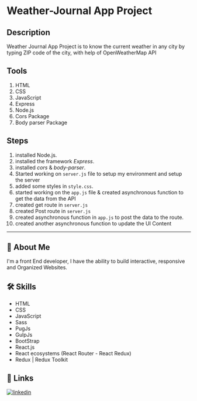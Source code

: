 # Weather-Journal App Project

## Description

Weather Journal App Project is to know the current weather in any city by typing ZIP code of the city, with help of OpenWeatherMap API

## Tools

1. HTML
2. CSS
3. JavaScript
4. Express
5. Node.js
6. Cors Package
7. Body parser Package

## Steps

1. installed Node.js.
2. installed the framework _Express_.
3. installed _cors_ & _body-parser_.
4. Started working on `server.js` file to setup my environment and setup the server
5. added some styles in `style.css`.
6. started working on the `app.js` file & created asynchronous function to get the data from the API
7. created get route in `server.js`
8. created Post route in `server.js`
9. created asynchronous function in `app.js` to post the data to the route.
10. created another asynchronous function to update the UI Content

---

## 🚀 About Me
I'm a front End developer, I have the ability to build interactive, responsive and Organized Websites.


## 🛠 Skills
- HTML
- CSS
- JavaScript
- Sass
- PugJs
- GulpJs
- BootStrap
- React.js
- React ecosystems (React Router - React Redux)
- Redux | Redux Toolkit 


## 🔗 Links
[![linkedin](https://img.shields.io/badge/linkedin-0A66C2?style=for-the-badge&logo=linkedin&logoColor=white)](https://www.linkedin.com/in/abdulrahman-mohammed22/)

